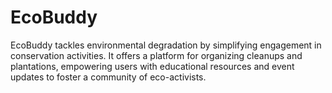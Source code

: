 # EcoBuddy
 EcoBuddy tackles environmental degradation by simplifying engagement in conservation activities. It offers a platform for organizing cleanups and plantations, empowering users with educational resources and event updates to foster a community of eco-activists.
